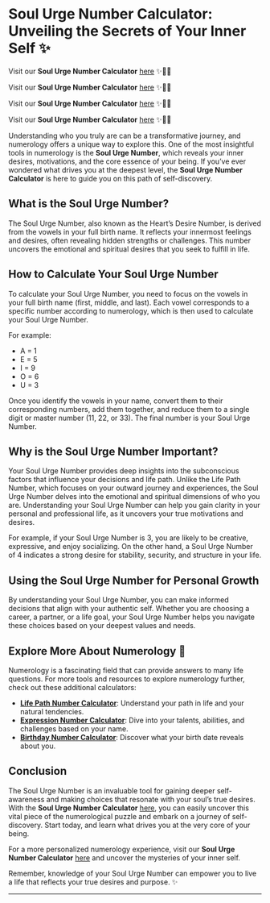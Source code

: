 # **Soul Urge Number Calculator: Unveiling the Secrets of Your Inner Self ✨**

Visit our **Soul Urge Number Calculator** [here](https://frontendin.com/soul-urge-number-calculator/) ✨🔮💫


Visit our **Soul Urge Number Calculator** [here](https://frontendin.com/soul-urge-number-calculator/) ✨🔮💫

Visit our **Soul Urge Number Calculator** [here](https://frontendin.com/soul-urge-number-calculator/) ✨🔮💫

Visit our **Soul Urge Number Calculator** [here](https://frontendin.com/soul-urge-number-calculator/) ✨🔮💫


Understanding who you truly are can be a transformative journey, and numerology offers a unique way to explore this. One of the most insightful tools in numerology is the **Soul Urge Number**, which reveals your inner desires, motivations, and the core essence of your being. If you’ve ever wondered what drives you at the deepest level, the **Soul Urge Number Calculator** is here to guide you on this path of self-discovery.

## **What is the Soul Urge Number?**

The Soul Urge Number, also known as the Heart’s Desire Number, is derived from the vowels in your full birth name. It reflects your innermost feelings and desires, often revealing hidden strengths or challenges. This number uncovers the emotional and spiritual desires that you seek to fulfill in life.

## **How to Calculate Your Soul Urge Number**

To calculate your Soul Urge Number, you need to focus on the vowels in your full birth name (first, middle, and last). Each vowel corresponds to a specific number according to numerology, which is then used to calculate your Soul Urge Number.

For example:
- A = 1
- E = 5
- I = 9
- O = 6
- U = 3

Once you identify the vowels in your name, convert them to their corresponding numbers, add them together, and reduce them to a single digit or master number (11, 22, or 33). The final number is your Soul Urge Number.

## **Why is the Soul Urge Number Important?**

Your Soul Urge Number provides deep insights into the subconscious factors that influence your decisions and life path. Unlike the Life Path Number, which focuses on your outward journey and experiences, the Soul Urge Number delves into the emotional and spiritual dimensions of who you are. Understanding your Soul Urge Number can help you gain clarity in your personal and professional life, as it uncovers your true motivations and desires.

For example, if your Soul Urge Number is 3, you are likely to be creative, expressive, and enjoy socializing. On the other hand, a Soul Urge Number of 4 indicates a strong desire for stability, security, and structure in your life.

## **Using the Soul Urge Number for Personal Growth**

By understanding your Soul Urge Number, you can make informed decisions that align with your authentic self. Whether you are choosing a career, a partner, or a life goal, your Soul Urge Number helps you navigate these choices based on your deepest values and needs.

## **Explore More About Numerology 🔢**

Numerology is a fascinating field that can provide answers to many life questions. For more tools and resources to explore numerology further, check out these additional calculators:

- **[Life Path Number Calculator](https://frontendin.com/life-path-number-calculator/)**: Understand your path in life and your natural tendencies.
- **[Expression Number Calculator](https://frontendin.com/expression-number-calculator/)**: Dive into your talents, abilities, and challenges based on your name.
- **[Birthday Number Calculator](https://frontendin.com/birthday-number-calculator/)**: Discover what your birth date reveals about you.

## **Conclusion**

The Soul Urge Number is an invaluable tool for gaining deeper self-awareness and making choices that resonate with your soul’s true desires. With the **Soul Urge Number Calculator** [here](https://frontendin.com/soul-urge-number-calculator/), you can easily uncover this vital piece of the numerological puzzle and embark on a journey of self-discovery. Start today, and learn what drives you at the very core of your being.

For a more personalized numerology experience, visit our **Soul Urge Number Calculator** [here](https://frontendin.com/soul-urge-number-calculator/) and uncover the mysteries of your inner self.

Remember, knowledge of your Soul Urge Number can empower you to live a life that reflects your true desires and purpose. ✨

---
